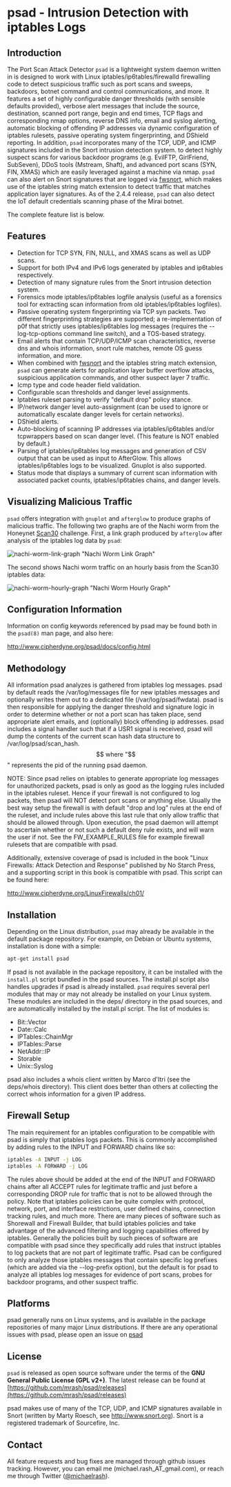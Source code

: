 # psad - Intrusion Detection with iptables Logs

## Introduction
The Port Scan Attack Detector `psad` is a lightweight system daemon written in
is designed to work with Linux iptables/ip6tables/firewalld firewalling code to
detect suspicious traffic such as port scans and sweeps, backdoors, botnet
command and control communications, and more. It features a set of highly
configurable danger thresholds (with sensible defaults provided), verbose alert
messages that include the source, destination, scanned port range, begin and
end times, TCP flags and corresponding nmap options, reverse DNS info, email
and syslog alerting, automatic blocking of offending IP addresses via dynamic
configuration of iptables rulesets, passive operating system fingerprinting,
and DShield reporting. In addition, `psad` incorporates many of the TCP, UDP,
and ICMP signatures included in the Snort intrusion detection system.
to detect highly suspect scans for various backdoor programs (e.g. EvilFTP,
GirlFriend, SubSeven), DDoS tools (Mstream, Shaft), and advanced port scans
(SYN, FIN, XMAS) which are easily leveraged against a machine via nmap. `psad`
can also alert on Snort signatures that are logged via
[fwsnort](https://github.com/mrash/fwsnort), which makes use of the iptables
string match extension to detect traffic that matches application layer
signatures. As of the 2.4.4 release, `psad` can also detect the IoT default
credentials scanning phase of the Mirai botnet.

The complete feature list is below.

## Features
 * Detection for TCP SYN, FIN, NULL, and XMAS scans as well as UDP scans.
 * Support for both IPv4 and IPv6 logs generated by iptables and ip6tables respectively.
 * Detection of many signature rules from the Snort intrusion detection system.
 * Forensics mode iptables/ip6tables logfile analysis (useful as a forensics tool for extracting scan information from old iptables/ip6tables logfiles).
 * Passive operating system fingerprinting via TCP syn packets. Two different fingerprinting strategies are supported; a re-implementation of p0f that strictly uses iptables/ip6tables log messages (requires the --log-tcp-options command line switch), and a TOS-based strategy.
 * Email alerts that contain TCP/UDP/ICMP scan characteristics, reverse dns and whois information, snort rule matches, remote OS guess information, and more.
 * When combined with [fwsnort](https://github.com/mrash/fwsnort) and the iptables string match extension, `psad` can generate alerts for application layer buffer overflow attacks, suspicious application commands, and other suspect layer  7 traffic.
 * Icmp type and code header field validation.
 * Configurable scan thresholds and danger level assignments.
 * Iptables ruleset parsing to verify "default drop" policy stance.
 * IP/network danger level auto-assignment (can be used to ignore or automatically escalate danger levels for certain networks).
 * DShield alerts.
 * Auto-blocking of scanning IP addresses via iptables/ip6tables and/or tcpwrappers based on scan danger level. (This feature is NOT enabled by default.)
 * Parsing of iptables/ip6tables log messages and generation of CSV output that can be used as input to AfterGlow. This allows iptables/ip6tables logs to be visualized. Gnuplot is also supported.
 * Status mode that displays a summary of current scan information with associated packet counts, iptables/ip6tables chains, and danger levels.

## Visualizing Malicious Traffic
`psad` offers integration with `gnuplot` and `afterglow` to produce graphs of
malicious traffic. The following two graphs are of the Nachi worm from the
Honeynet [Scan30](http://old.honeynet.org/scans/scan30/) challenge. First, a
link graph produced by `afterglow` after analysis of the iptables log data by
`psad`:

![nachi-worm-link-graph](images/nachi_worm.gif) "Nachi Worm Link Graph"

The second shows Nachi worm traffic on an hourly basis from the Scan30 iptables
data:

![nachi-worm-hourly-graph](images/nachi_worm_hourly.png) "Nachi Worm Hourly Graph"

## Configuration Information
Information on config keywords referenced by psad may be found both in the
`psad(8)` man page, and also here:

http://www.cipherdyne.org/psad/docs/config.html

## Methodology
All information psad analyzes is gathered from iptables log messages.
psad by default reads the /var/log/messages file for new iptables messages and
optionally writes them out to a dedicated file (/var/log/psad/fwdata).
psad is then responsible for applying the danger threshold and signature logic
in order to determine whether or not a port scan has taken place, send
appropriate alert emails, and (optionally) block offending ip addresses. psad
includes a signal handler such that if a USR1 signal is received, psad will
dump the contents of the current scan hash data structure to
/var/log/psad/scan_hash.$$ where "$$" represents the pid of the running psad
daemon.

NOTE: Since psad relies on iptables to generate appropriate log messages
for unauthorized packets, psad is only as good as the logging rules included
in the iptables ruleset. Hence if your firewall is not configured to log packets,
then psad will NOT detect port scans or anything else.  Usually the best way
setup the firewall is with default "drop and log" rules at the end of the ruleset,
and include rules above this last rule that only allow traffic that should be
allowed through. Upon execution, the psad daemon will attempt to ascertain whether
or not such a default deny rule exists, and will warn the user if not. See the
FW_EXAMPLE_RULES file for example firewall rulesets that are compatible with psad.

Additionally, extensive coverage of psad is included in the book "Linux
Firewalls: Attack Detection and Response" published by No Starch Press, and a
supporting script in this book is compatible with psad.  This script can be
found here:

http://www.cipherdyne.org/LinuxFirewalls/ch01/

## Installation
Depending on the Linux distribution, `psad` may already be available in the
default package repository. For example, on Debian or Ubuntu systems, installation
is done with a simple:

```bash
apt-get install psad
```

If psad is not available in the package repository, it can be installed with the
`install.pl` script bundled in the psad sources. The install.pl script also handles
upgrades if psad is already installed. `psad` requires several perl modules
that may or may not already be installed on your Linux system. These modules are
included in the deps/ directory in the psad sources, and are automatically installed
by the install.pl script. The list of modules is:

 * Bit::Vector
 * Date::Calc
 * IPTables::ChainMgr
 * IPTables::Parse
 * NetAddr::IP
 * Storable
 * Unix::Syslog

psad also includes a whois client written by Marco d'Itri (see the deps/whois
directory).  This client does better than others at collecting the correct
whois information for a given IP address.

## Firewall Setup
The main requirement for an iptables configuration to be compatible with psad
is simply that iptables logs packets. This is commonly accomplished by adding
rules to the INPUT and FORWARD chains like so:

```bash
iptables -A INPUT -j LOG
iptables -A FORWARD -j LOG
```

The rules above should be added at the end of the INPUT and FORWARD chains
after all ACCEPT rules for legitimate traffic and just before a corresponding
DROP rule for traffic that is not to be allowed through the policy. Note that
iptables policies can be quite complex with protocol, network, port, and
interface restrictions, user defined chains, connection tracking rules, and
much more. There are many pieces of software such as Shorewall and Firewall
Builder, that build iptables policies and take advantage of the advanced
filtering and logging capabilities offered by iptables. Generally the policies
built by such pieces of software are compatible with psad since they
specifically add rules that instruct iptables to log packets that are not part
of legitimate traffic. Psad can be configured to only analyze those iptables
messages that contain specific log prefixes (which are added via the
--log-prefix option), but the default is for psad to analyze all iptables log
messages for evidence of port scans, probes for backdoor programs, and other
suspect traffic.

## Platforms
psad generally runs on Linux systems, and is available in the package
repositories of many major Linux distributions. If there are any operational
issues with psad, please open an issue on [psad](https://github.com/mrash/psad)

## License
`psad` is released as open source software under the terms of
the **GNU General Public License (GPL v2+)**. The latest release can be found
at [https://github.com/mrash/psad/releases](https://github.com/mrash/psad/releases)

psad makes use of many of the TCP, UDP, and ICMP signatures available in
Snort (written by Marty Roesch, see http://www.snort.org).  Snort is a
registered trademark of Sourcefire, Inc.

## Contact
All feature requests and bug fixes are managed through github issues tracking.
However, you can email me (michael.rash_AT_gmail.com), or reach me through
Twitter ([@michaelrash](https://twitter.com/michaelrash)).
